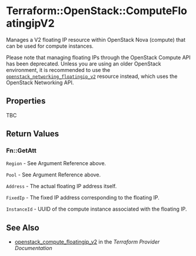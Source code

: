 # Terraform::OpenStack::ComputeFloatingipV2

Manages a V2 floating IP resource within OpenStack Nova (compute)
that can be used for compute instances.

Please note that managing floating IPs through the OpenStack Compute API has
been deprecated. Unless you are using an older OpenStack environment, it is
recommended to use the [`openstack_networking_floatingip_v2`](networking_floatingip_v2.html)
resource instead, which uses the OpenStack Networking API.

## Properties

TBC

## Return Values

### Fn::GetAtt

`Region` - See Argument Reference above.

`Pool` - See Argument Reference above.

`Address` - The actual floating IP address itself.

`FixedIp` - The fixed IP address corresponding to the floating IP.

`InstanceId` - UUID of the compute instance associated with the floating IP.

## See Also

* [openstack_compute_floatingip_v2](https://www.terraform.io/docs/providers/openstack/r/compute_floatingip_v2.html) in the _Terraform Provider Documentation_